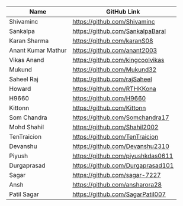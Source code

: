 | Name         | GitHub Link                     |
| ------------ | ------------------------------- |
| Shivaminc    | https://github.com/Shivaminc    |
| Sankalpa     | https://github.com/SankalpaBaral|
|Karan Sharma | https://github.com/karanS08|
| Anant Kumar Mathur| https://github.com/anant2003 |
| Vikas Anand | https://github.com/kingcoolvikas |
| Mukund      | https://github.com/Mukund32 |
| Saheel Raj  | https://github.com/rajSaheel
| Howard | https://github.com/RTHKKona |
|H9660| https://github.com/H9660 |
| Kittonn | https://github.com/Kittonn |
| Som Chandra | https://github.com/Somchandra17 |
| Mohd Shahil | https://github.com/Shahil2002 |
| TenTraicion | https://github.com/TenTraicion |
| Devanshu    | https://github.com/Devanshu2310 |
| Piyush | https://github.com/piyushkdas0611 | 
| Durgaprasad | https://github.com/Durgaprasad101 |
| Sagar       | https://github.com/sagar-7227   |
| Ansh        | https://github.com/ansharora28|
| Patil Sagar | https://github.com/SagarPatil007 |
